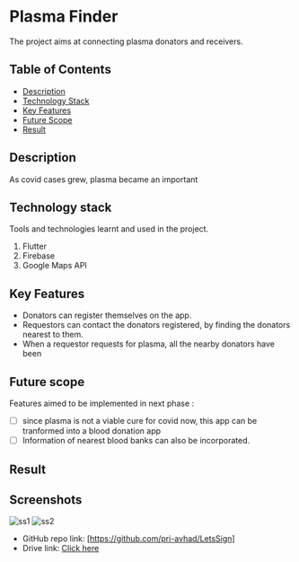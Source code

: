 # Plasma Finder
The project aims at connecting plasma donators and receivers.

<!-- TABLE OF CONTENTS -->
## Table of Contents

* [Description](#description)
* [Technology Stack](#technology-stack)
* [Key Features](#key-features)
* [Future Scope](#future-scope)
* [Result](#result)

## Description
As covid cases grew, plasma became an important 


## Technology stack

Tools and technologies learnt and used in the project.

1. Flutter
2. Firebase
3. Google Maps API

## Key Features
 - Donators can register themselves on the app.
 - Requestors can contact the donators registered, by finding the donators nearest to them.
 - When a requestor requests for plasma, all the nearby donators have been
 
## Future scope
Features aimed to be implemented in next phase :
- [ ] since plasma is not a viable cure for covid now, this app can be tranformed into a blood donation app
- [ ] Information of nearest blood banks can also be incorporated.

## Result   




## Screenshots
![ss1](https://user-images.githubusercontent.com/64562764/119234184-2228b800-bb4a-11eb-8ca2-6df865db5fac.gif)
![ss2](https://user-images.githubusercontent.com/64562764/119236405-e1826c00-bb54-11eb-98d2-da221ed0884c.gif)


* GitHub repo link: [https://github.com/pri-avhad/LetsSign]
* Drive link: [Click here](https://drive.google.com/)

